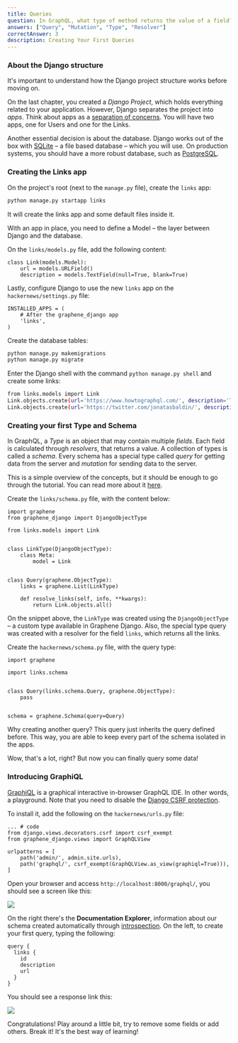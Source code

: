```yaml
---
title: Queries
question: In GraphQL, what type of method returns the value of a field?
answers: ["Query", "Mutation", "Type", "Resolver"]
correctAnswer: 3
description: Creating Your First Queries
---
```


### About the Django structure
It's important to understand how the Django project structure works before moving on.

On the last chapter, you created a *Django Project*, which holds everything related to your application. However, Django separates the project into *apps*. Think about apps as a [separation of concerns](https://en.wikipedia.org/wiki/Separation_of_concerns). You will have two apps, one for Users and one for the Links.

Another essential decision is about the database. Django works out of the box with [SQLite](https://www.sqlite.org/) – a file based database – which you will use. On production systems, you should have a more robust database, such as [PostgreSQL](https://www.postgresql.org/). 

### Creating the Links app

<Instruction>

On the project's root (next to the `manage.py` file), create the `links` app:

```bash
python manage.py startapp links
```

</Instruction>

It will create the links app and some default files inside it.

With an app in place, you need to define a Model – the layer between Django and the database.

<Instruction>

On the `links/models.py` file, add the following content:

```python(path=".../graphql-python/hackernews/links/models.py")
class Link(models.Model):
    url = models.URLField()
    description = models.TextField(null=True, blank=True)
```

</Instruction>

<Instruction>

Lastly, configure Django to use the new `links` app on the `hackernews/settings.py` file:

```python(path=".../graphql-python/hackernews/hackernews/settings.py")
INSTALLED_APPS = (
    # After the graphene_django app
    'links',
)
```

</Instruction>

<Instruction>

Create the database tables:

```bash
python manage.py makemigrations
python manage.py migrate
```

</Instruction>

<Instruction>

Enter the Django shell with the command `python manage.py shell` and create some links:

```bash
from links.models import Link
Link.objects.create(url='https://www.howtographql.com/', description='The Fullstack Tutorial for GraphQL')
Link.objects.create(url='https://twitter.com/jonatasbaldin/', description='The Jonatas Baldin Twitter')
```

### Creating your first Type and Schema
In GraphQL, a *Type* is an object that may contain multiple *fields*. Each field is calculated through *resolvers*, that returns a value. A collection of types is called a *schema*. Every schema has a special type called *query* for getting data from the server and *mutation* for sending data to the server.

This is a simple overview of the concepts, but it should be enough to go through the tutorial. You can read more about it [here](http://graphql.org/learn/schema/).

<Instruction>

Create the `links/schema.py` file, with the content below:

```python(path=".../graphql-python/hackernews/links/schema.py")
import graphene
from graphene_django import DjangoObjectType

from links.models import Link


class LinkType(DjangoObjectType):
    class Meta:
        model = Link


class Query(graphene.ObjectType):
    links = graphene.List(LinkType)

    def resolve_links(self, info, **kwargs):
        return Link.objects.all()
```

</Instruction>

On the snippet above, the `LinkType` was created using the `DjangoObjectType` – a custom type available in Graphene Django. Also, the special type query was created with a resolver for the field `links`, which returns all the links.

<Instruction>

Create the `hackernews/schema.py` file, with the query type:

```python(path=".../graphql-python/hackernews/hackernews/schema.py")
import graphene

import links.schema


class Query(links.schema.Query, graphene.ObjectType):
    pass


schema = graphene.Schema(query=Query)
```

</Instruction>

Why creating another query? This query just inherits the query defined before. This way, you are able to keep every part of the schema isolated in the apps.

Wow, that's a lot, right? But now you can finally query some data!

### Introducing GraphiQL
[GraphiQL](https://github.com/graphql/graphiql) is a graphical interactive in-browser GraphQL IDE. In other words, a playground. Note that you need to disable the [Django CSRF protection](https://docs.djangoproject.com/en/1.11/ref/csrf/).

<Instruction>

To install it, add the following on the `hackernews/urls.py` file:

```python(path=".../graphql-python/hackernews/hackernews/urls.py")
... # code
from django.views.decorators.csrf import csrf_exempt
from graphene_django.views import GraphQLView

urlpatterns = [
    path('admin/', admin.site.urls),
    path('graphql/', csrf_exempt(GraphQLView.as_view(graphiql=True))),
]
```

</Instruction>

Open your browser and access `http://localhost:8000/graphql/`, you should see a screen like this:

![](http://i.imgur.com/b8Zrtvh.png)

On the right there's the **Documentation Explorer**, information about our schema created automatically through [introspection](http://graphql.org/learn/introspection/). On the left, to create your first query, typing the following:

```
query {
  links {
    id
    description
    url
  }
}
```

You should see a response link this:

![](http://i.imgur.com/bND8TCT.png)

Congratulations! Play around a little bit, try to remove some fields or add others. Break it! It's the best way of learning!
